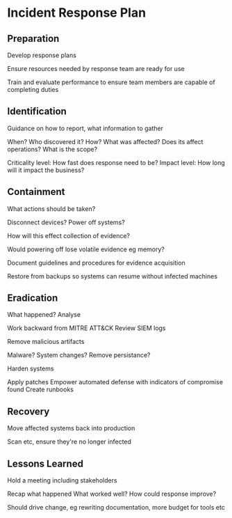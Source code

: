 # Incident Response Plan

## Preparation
	
Develop response plans
	
Ensure resources needed by response team are ready for use
	
Train and evaluate performance to ensure team members are capable of completing duties
	
## Identification

Guidance on how to report, what information to gather
	
When?
Who discovered it?
How?
What was affected?
Does its affect operations?
What is the scope?
				
Criticality level: How fast does response need to be?
Impact level: How long will it impact the business?
			
## Containment

What actions should be taken?
		
Disconnect devices?
Power off systems?
		
How will this effect collection of evidence?
	
Would powering off lose volatile evidence eg memory?
		
Document guidelines and procedures for evidence acquisition
	
Restore from backups so systems can resume without infected machines
	
## Eradication

What happened? Analyse
	
Work backward from MITRE ATT&CK
Review SIEM logs
		
Remove malicious artifacts
	
Malware?
System changes?
Remove persistance?
		
Harden systems
	
Apply patches
Empower automated defense with indicators of compromise found
Create runbooks
		
## Recovery

Move affected systems back into production
	
Scan etc, ensure they're no longer infected
		
## Lessons Learned

Hold a meeting including stakeholders
	
Recap what happened
What worked well?
How could response improve?
		
Should drive change, eg rewriting documentation, more budget for tools etc
